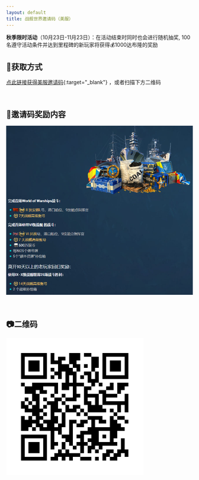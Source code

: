 ```yaml
---
layout: default
title: 战舰世界邀请码（美服）
---
```


**秋季限时活动**（10月23日-11月23日）：在活动结束时同时也会进行随机抽奖, 100名遵守活动条件并达到里程碑的新玩家将获得💰1000达布隆的奖励

## 🔗获取方式

[点此链接获得美服邀请码](https://warships.us/AlexLHM){:target="_blank"}
，或者扫描下方二维码

<br />

## 🎁邀请码奖励内容

![bounous](./images/bonus.png)

<br />

## 📷二维码

![QR](./images/AlexLHM_qr.png)
